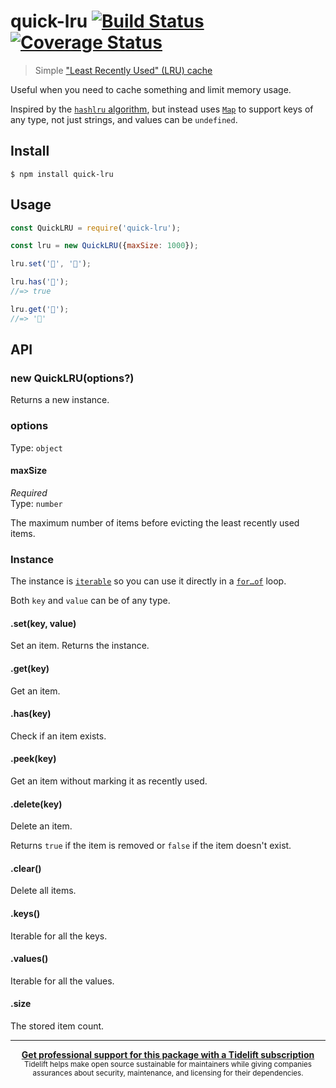# quick-lru [![Build Status](https://travis-ci.org/sindresorhus/quick-lru.svg?branch=master)](https://travis-ci.org/sindresorhus/quick-lru) [![Coverage Status](https://coveralls.io/repos/github/sindresorhus/quick-lru/badge.svg?branch=master)](https://coveralls.io/github/sindresorhus/quick-lru?branch=master)

> Simple ["Least Recently Used" (LRU) cache](https://en.m.wikipedia.org/wiki/Cache_replacement_policies#Least_Recently_Used_.28LRU.29)

Useful when you need to cache something and limit memory usage.

Inspired by the [`hashlru` algorithm](https://github.com/dominictarr/hashlru#algorithm), but instead uses [`Map`](https://developer.mozilla.org/en/docs/Web/JavaScript/Reference/Global_Objects/Map) to support keys of any type, not just strings, and values can be `undefined`.


## Install

```
$ npm install quick-lru
```


## Usage

```js
const QuickLRU = require('quick-lru');

const lru = new QuickLRU({maxSize: 1000});

lru.set('🦄', '🌈');

lru.has('🦄');
//=> true

lru.get('🦄');
//=> '🌈'
```


## API

### new QuickLRU(options?)

Returns a new instance.

### options

Type: `object`

#### maxSize

*Required*<br>
Type: `number`

The maximum number of items before evicting the least recently used items.

### Instance

The instance is [`iterable`](https://developer.mozilla.org/en/docs/Web/JavaScript/Reference/Iteration_protocols) so you can use it directly in a [`for…of`](https://developer.mozilla.org/en/docs/Web/JavaScript/Reference/Statements/for...of) loop.

Both `key` and `value` can be of any type.

#### .set(key, value)

Set an item. Returns the instance.

#### .get(key)

Get an item.

#### .has(key)

Check if an item exists.

#### .peek(key)

Get an item without marking it as recently used.

#### .delete(key)

Delete an item.

Returns `true` if the item is removed or `false` if the item doesn't exist.

#### .clear()

Delete all items.

#### .keys()

Iterable for all the keys.

#### .values()

Iterable for all the values.

#### .size

The stored item count.


---

<div align="center">
	<b>
		<a href="https://tidelift.com/subscription/pkg/npm-quick-lru?utm_source=npm-quick-lru&utm_medium=referral&utm_campaign=readme">Get professional support for this package with a Tidelift subscription</a>
	</b>
	<br>
	<sub>
		Tidelift helps make open source sustainable for maintainers while giving companies<br>assurances about security, maintenance, and licensing for their dependencies.
	</sub>
</div>
